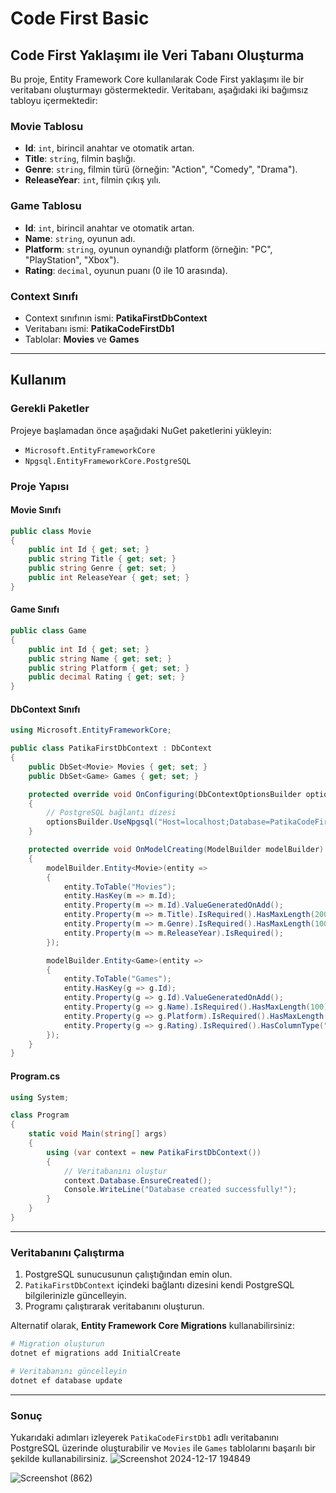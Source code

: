﻿# Code First Basic

## Code First Yaklaşımı ile Veri Tabanı Oluşturma
Bu proje, Entity Framework Core kullanılarak Code First yaklaşımı ile bir veritabanı oluşturmayı göstermektedir. Veritabanı, aşağıdaki iki bağımsız tabloyu içermektedir:

### Movie Tablosu
- **Id**: `int`, birincil anahtar ve otomatik artan.
- **Title**: `string`, filmin başlığı.
- **Genre**: `string`, filmin türü (örneğin: "Action", "Comedy", "Drama").
- **ReleaseYear**: `int`, filmin çıkış yılı.

### Game Tablosu
- **Id**: `int`, birincil anahtar ve otomatik artan.
- **Name**: `string`, oyunun adı.
- **Platform**: `string`, oyunun oynandığı platform (örneğin: "PC", "PlayStation", "Xbox").
- **Rating**: `decimal`, oyunun puanı (0 ile 10 arasında).

### Context Sınıfı
- Context sınıfının ismi: **PatikaFirstDbContext**
- Veritabanı ismi: **PatikaCodeFirstDb1**
- Tablolar: **Movies** ve **Games**

---

## Kullanım

### Gerekli Paketler

Projeye başlamadan önce aşağıdaki NuGet paketlerini yükleyin:

- `Microsoft.EntityFrameworkCore`
- `Npgsql.EntityFrameworkCore.PostgreSQL`

### Proje Yapısı

#### Movie Sınıfı
```csharp
public class Movie
{
    public int Id { get; set; }
    public string Title { get; set; }
    public string Genre { get; set; }
    public int ReleaseYear { get; set; }
}
```

#### Game Sınıfı
```csharp
public class Game
{
    public int Id { get; set; }
    public string Name { get; set; }
    public string Platform { get; set; }
    public decimal Rating { get; set; }
}
```

#### DbContext Sınıfı
```csharp
using Microsoft.EntityFrameworkCore;

public class PatikaFirstDbContext : DbContext
{
    public DbSet<Movie> Movies { get; set; }
    public DbSet<Game> Games { get; set; }

    protected override void OnConfiguring(DbContextOptionsBuilder optionsBuilder)
    {
        // PostgreSQL bağlantı dizesi
        optionsBuilder.UseNpgsql("Host=localhost;Database=PatikaCodeFirstDb1;Username=postgres;Password=yourpassword");
    }

    protected override void OnModelCreating(ModelBuilder modelBuilder)
    {
        modelBuilder.Entity<Movie>(entity =>
        {
            entity.ToTable("Movies");
            entity.HasKey(m => m.Id);
            entity.Property(m => m.Id).ValueGeneratedOnAdd();
            entity.Property(m => m.Title).IsRequired().HasMaxLength(200);
            entity.Property(m => m.Genre).IsRequired().HasMaxLength(100);
            entity.Property(m => m.ReleaseYear).IsRequired();
        });

        modelBuilder.Entity<Game>(entity =>
        {
            entity.ToTable("Games");
            entity.HasKey(g => g.Id);
            entity.Property(g => g.Id).ValueGeneratedOnAdd();
            entity.Property(g => g.Name).IsRequired().HasMaxLength(100);
            entity.Property(g => g.Platform).IsRequired().HasMaxLength(50);
            entity.Property(g => g.Rating).IsRequired().HasColumnType("decimal(4, 2)");
        });
    }
}
```

#### Program.cs
```csharp
using System;

class Program
{
    static void Main(string[] args)
    {
        using (var context = new PatikaFirstDbContext())
        {
            // Veritabanını oluştur
            context.Database.EnsureCreated();
            Console.WriteLine("Database created successfully!");
        }
    }
}
```

---

### Veritabanını Çalıştırma

1. PostgreSQL sunucusunun çalıştığından emin olun.
2. `PatikaFirstDbContext` içindeki bağlantı dizesini kendi PostgreSQL bilgilerinizle güncelleyin.
3. Programı çalıştırarak veritabanını oluşturun.

Alternatif olarak, **Entity Framework Core Migrations** kullanabilirsiniz:

```bash
# Migration oluşturun
dotnet ef migrations add InitialCreate

# Veritabanını güncelleyin
dotnet ef database update
```

---


### Sonuç
Yukarıdaki adımları izleyerek `PatikaCodeFirstDb1` adlı veritabanını PostgreSQL üzerinde oluşturabilir ve `Movies` ile `Games` tablolarını başarılı bir şekilde kullanabilirsiniz.
![Screenshot 2024-12-17 194849](https://github.com/user-attachments/assets/5a04e289-197f-43fd-a483-999c4b99b3a7)

![Screenshot (862)](https://github.com/user-attachments/assets/9b025228-8b40-4166-a6ec-a2c15d8e0cb3)

